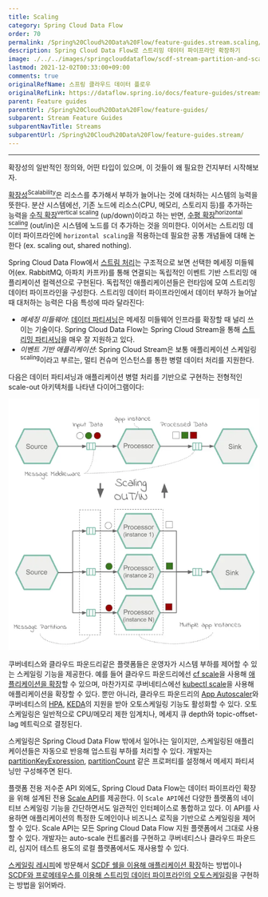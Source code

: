 ```yaml
---
title: Scaling
category: Spring Cloud Data Flow
order: 70
permalink: /Spring%20Cloud%20Data%20Flow/feature-guides.stream.scaling/
description: Spring Cloud Data Flow로 스트리밍 데이터 파이프라인 확장하기
image: ./../../images/springclouddataflow/scdf-stream-partition-and-scaling-overview.webp
lastmod: 2021-12-02T00:33:00+09:00
comments: true
originalRefName: 스프링 클라우드 데이터 플로우
originalRefLink: https://dataflow.spring.io/docs/feature-guides/streams/scaling/
parent: Feature guides
parentUrl: /Spring%20Cloud%20Data%20Flow/feature-guides/
subparent: Stream Feature Guides
subparentNavTitle: Streams
subparentUrl: /Spring%20Cloud%20Data%20Flow/feature-guides.stream/
---
```


---

확장성의 일반적인 정의와, 어떤 타입이 있으며, 이 것들이 왜 필요한 건지부터 시작해보자.

[확장성<sup>Scalability</sup>](https://en.wikipedia.org/wiki/Scalability)은 리소스를 추가해서 부하가 늘어나는 것에 대처하는 시스템의 능력을 뜻한다. 분산 시스템에선, 기존 노드에 리소스(CPU, 메모리, 스토리지 등)를 추가하는 능력을 [수직 확장<sup>vertical scaling</sup>](https://en.wikipedia.org/wiki/Scalability#Vertical) (up/down)이라고 하는 반면, [수평 확장<sup>horizontal scaling</sup>](https://en.wikipedia.org/wiki/Scalability#Horizontal) (out/in)은 시스템에 노드를 더 추가하는 것을 의미한다. 이어서는 스트리밍 데이터 파이프라인에 `horizontal scaling`을 적용하는데 필요한 공통 개념들에 대해 논한다 (ex. scaling out, shared nothing).

Spring Cloud Data Flow에서 [스트림 처리](../concepts.stream-processing)는 구조적으로 보면 선택한 메세징 미들웨어(ex. RabbitMQ, 아파치 카프카)를 통해 연결되는 독립적인 이벤트 기반 스트리밍 애플리케이션 컬렉션으로 구현된다. 독립적인 애플리케이션들은 런타임에 모여 스트리밍 데이터 파이프라인을 구성한다. 스트리밍 데이터 파이프라인에서 데이터 부하가 늘어날 때 대처하는 능력은 다음 특성에 따라 달라진다:

- *메세징 미들웨어*: [데이터 파티셔닝](https://docs.spring.io/spring-cloud-stream/docs/current/reference/html/spring-cloud-stream.html#partitioning)은 메세징 미들웨어 인프라를 확장할 때 널리 쓰이는 기술이다. Spring Cloud Data Flow는 Spring Cloud Stream을 통해 [스트리밍 파티셔닝](../feature-guides.stream.partitioning)을 매우 잘 지원하고 있다.
- *이벤트 기반 애플리케이션*: Spring Cloud Stream은 보통 애플리케이션 스케일링<sup>scaling</sup>이라고 부르는, 멀티 컨슈머 인스턴스를 통한 병렬 데이터 처리를 지원한다.

다음은 데이터 파티셔닝과 애플리케이션 병렬 처리를 기반으로 구현하는 전형적인 scale-out 아키텍처를 나타낸 다이어그램이다:

![SCDF Stream Scaling](./../../images/springclouddataflow/scdf-stream-partition-and-scaling-overview.webp)

쿠버네티스와 클라우드 파운드리같은 플랫폼들은 운영자가 시스템 부하를 제어할 수 있는 스케일링 기능을 제공한다. 예를 들어 클라우드 파운드리에선 [cf scale](https://docs.cloudfoundry.org/devguide/deploy-apps/cf-scale.html)을 사용해 [애플리케이션을 확장](https://docs.spring.io/spring-cloud-dataflow/docs/2.3.0.RELEASE/reference/htmlsingle/#configuration-cloudfoundry-scaling)할 수 있으며, 마찬가지로 쿠버네티스에선 [kubectl scale](https://jamesdefabia.github.io/docs/user-guide/kubectl/kubectl_scale/)을 사용해 애플리케이션을 확장할 수 있다. 뿐만 아니라, 클라우드 파운드리의 [App Autoscaler](https://docs.pivotal.io/application-service/2-11/appsman-services/autoscaler/using-autoscaler.html)와 쿠버네티스의 [HPA](https://kubernetes.io/docs/tasks/run-application/horizontal-pod-autoscale/), [KEDA](https://github.com/kedacore/keda)의 지원을 받아 오토스케일링 기능도 활성화할 수 있다. 오토스케일링은 일반적으로 CPU/메모리 제한 임계치나, 메세지 큐 depth와 topic-offset-lag 메트릭으로 결정된다.

스케일링은 Spring Cloud Data Flow 밖에서 일어나는 일이지만, 스케일링된 애플리케이션들은 자동으로 반응해 업스트림 부하를 처리할 수 있다. 개발자는 [partitionKeyExpression](https://docs.spring.io/spring-cloud-stream/docs/current/reference/html/spring-cloud-stream.html#spring-cloud-stream-overview-configuring-output-bindings-partitioning), [partitionCount](https://docs.spring.io/spring-cloud-stream/docs/current/reference/html/spring-cloud-stream.html#spring-cloud-stream-overview-configuring-output-bindings-partitioning) 같은 프로퍼티를 설정해서 메세지 파티셔닝만 구성해주면 된다.

플랫폼 전용 저수준 API 외에도, Spring Cloud Data Flow는 데이터 파이프라인 확장을 위해 설계된 전용 [Scale API](https://docs.spring.io/spring-cloud-dataflow/docs/2.9.1/reference/htmlsingle/#api-guide-resources-stream-deployment-scale)를 제공한다. 이 `Scale API`에선 다양한 플랫폼의 네이티브 스케일링 기능을 간단하면서도 일관적인 인터페이스로 통합하고 있다. 이 API를 사용하면 애플리케이션의 특정한 도메인이나 비즈니스 로직을 기반으로 스케일링을 제어할 수 있다. Scale API는 모든 Spring Cloud Data Flow 지원 플랫폼에서 그대로 사용할 수 있다. 개발자는 auto-scale 컨트롤러를 구현하고 쿠버네티스나 클라우드 파운드리, 심지어 테스트 용도의 로컬 플랫폼에서도 재사용할 수 있다.

[스케일링 레시피](https://dataflow.spring.io/docs/recipes/scaling/)에 방문해서 [SCDF 쉘을 이용해 애플리케이션 확장](https://dataflow.spring.io/docs/recipes/scaling/manual-scaling/)하는 방법이나 [SCDF와 프로메테우스를 이용해 스트리밍 데이터 파이프라인의 오토스케일링](https://dataflow.spring.io/docs/recipes/scaling/autoscaling/)을 구현하는 방법을 읽어봐라.

